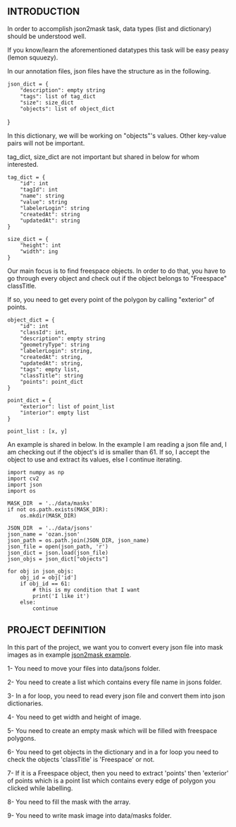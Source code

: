 ## INTRODUCTION

In order to accomplish json2mask task, data types (list and dictionary) should be understood well.

If you know/learn the aforementioned datatypes this task will be easy peasy (lemon squuezy). 

In our annotation files, json files have the structure as in the following.

    json_dict = {
        "description": empty string
        "tags": list of tag_dict
        "size": size_dict
        "objects": list of object_dict
}

In this dictionary, we will be working on "objects"'s values. Other key-value pairs will not be important.

tag_dict, size_dict are not important but shared in below for whom interested.

    tag_dict = {
        "id": int
        "tagId": int
        "name": string
        "value": string
        "labelerLogin": string
        "createdAt": string
        "updatedAt": string
    }

    size_dict = {
        "height": int
        "width": ing
    }

Our main focus is to find freespace objects. In order to do that, you have to go through every object and check out if the object belongs to "Freespace" classTitle.

If so, you need to get every point of the polygon by calling "exterior" of points.

    object_dict = {
        "id": int
        "classId": int,
        "description": empty string
        "geometryType": string
        "labelerLogin": string,
        "createdAt": string,
        "updatedAt": string,
        "tags": empty list,
        "classTitle": string
        "points": point_dict
    }

    point_dict = {
        "exterior": list of point_list
        "interior": empty list
    }

    point_list : [x, y]


An example is shared in below. In the example I am reading a json file and, I am checking out if the object's id is smaller than 61. If so, I accept the object to use and extract its values, else I continue iterating.

    import numpy as np
    import cv2
    import json
    import os

    MASK_DIR  = '../data/masks'
    if not os.path.exists(MASK_DIR):
        os.mkdir(MASK_DIR)

    JSON_DIR  = '../data/jsons'
    json_name = 'ozan.json'
    json_path = os.path.join(JSON_DIR, json_name)
    json_file = open(json_path, 'r')
    json_dict = json.load(json_file)
    json_objs = json_dict["objects"]

    for obj in json_objs:
        obj_id = obj['id']
        if obj_id == 61:
            # this is my condition that I want
            print('I like it')
        else:
            continue

## PROJECT DEFINITION

In this part of the project, we want you to convert every json file into mask images as in example [json2mask example](json2mask.py). 

1- You need to move your files into data/jsons folder. 

2- You need to create a list which contains every file name in jsons folder.

3- In a for loop, you need to read every json file and convert them into json dictionaries.

4- You need to get width and height of image.

5- You need to create an empty mask which will be filled with freespace polygons.

6- You need to get objects in the dictionary and in a for loop you need to check the objects 'classTitle' is 'Freespace' or not.

7- If it is a Freespace object, then you need to extract 'points' then 'exterior' of points which is a point list which contains every edge of polygon you clicked while labelling.

8- You need to fill the mask with the array.

9- You need to write mask image into data/masks folder.

